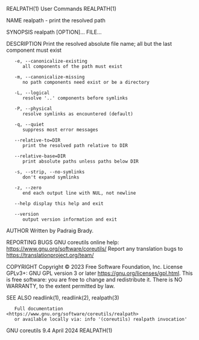 REALPATH(1)								 User Commands								   REALPATH(1)

NAME
       realpath - print the resolved path

SYNOPSIS
       realpath [OPTION]... FILE...

DESCRIPTION
       Print the resolved absolute file name; all but the last component must exist

       -e, --canonicalize-existing
	      all components of the path must exist

       -m, --canonicalize-missing
	      no path components need exist or be a directory

       -L, --logical
	      resolve '..' components before symlinks

       -P, --physical
	      resolve symlinks as encountered (default)

       -q, --quiet
	      suppress most error messages

       --relative-to=DIR
	      print the resolved path relative to DIR

       --relative-base=DIR
	      print absolute paths unless paths below DIR

       -s, --strip, --no-symlinks
	      don't expand symlinks

       -z, --zero
	      end each output line with NUL, not newline

       --help display this help and exit

       --version
	      output version information and exit

AUTHOR
       Written by Padraig Brady.

REPORTING BUGS
       GNU coreutils online help: <https://www.gnu.org/software/coreutils/>
       Report any translation bugs to <https://translationproject.org/team/>

COPYRIGHT
       Copyright © 2023 Free Software Foundation, Inc.	License GPLv3+: GNU GPL version 3 or later <https://gnu.org/licenses/gpl.html>.
       This is free software: you are free to change and redistribute it.  There is NO WARRANTY, to the extent permitted by law.

SEE ALSO
       readlink(1), readlink(2), realpath(3)

       Full documentation <https://www.gnu.org/software/coreutils/realpath>
       or available locally via: info '(coreutils) realpath invocation'

GNU coreutils 9.4							  April 2024								   REALPATH(1)

